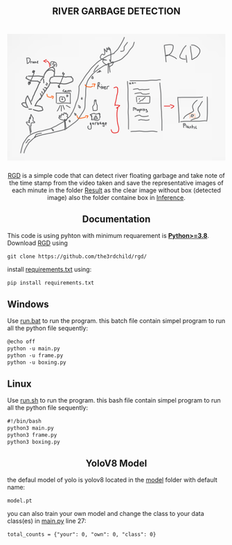 ## <div align="center">RIVER GARBAGE DETECTION</div>
<h1 align="center">
 <img src="https://github.com/the3rdchild/rgd/blob/main/doc/banner2.png" />
</h1>
<div align="center">
 <a href="https://github.com/the3rdchild/rgd/">RGD</a> is a simple code that can detect river floating garbage and take note of the time stamp from the video taken and save the representative images of each minute in the folder <a href="https://github.com/the3rdchild/rgd/tree/main/Result/Capture">Result</a> as the clear image without box (detected image) also the folder containe box in <a href="https://github.com/the3rdchild/rgd/tree/main/Result/Capture/inference">Inference</a>.
</div>




## <div align="center">Documentation</div>

This code is using pyhton with minimum requarement is [**Python>=3.8**](https://www.python.org/). Download [RGD](https://github.com/the3rdchild/rgd/) using
```Git
git clone https://github.com/the3rdchild/rgd/
```

install [requirements.txt](https://github.com/the3rdchild/rgd/blob/main/requirements.txt) using:
```git
pip install requirements.txt
```

## Windows
Use [run.bat](https://github.com/the3rdchild/rgd/blob/main/run.bat) to run the program. this batch file contain simpel program to run all the python file sequently:
```
@echo off
python -u main.py
python -u frame.py
python -u boxing.py
```

## Linux
Use [run.sh](https://github.com/the3rdchild/rgd/blob/main/run.sh) to run the program. this bash file contain simpel program to run all the python file sequently:
```
#!/bin/bash
python3 main.py
python3 frame.py
python3 boxing.py
```

## <div align="center">YoloV8 Model</div>

the defaul model of yolo is yolov8 located in the [model](https://github.com/the3rdchild/rgd/blob/main/Model/) folder with default name:
```
model.pt
```

you can also train your own model and change the class to your data class(es) in [main.py](https://github.com/the3rdchild/rgd/main.py) line 27:
```
total_counts = {"your": 0, "own": 0, "class": 0}
```
